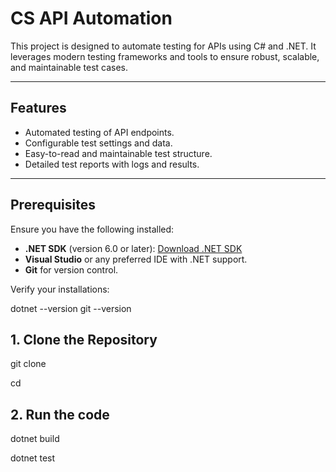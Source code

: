 # CS API Automation

This project is designed to automate testing for APIs using C# and .NET. It leverages modern testing frameworks and tools to ensure robust, scalable, and maintainable test cases.

---

## Features

- Automated testing of API endpoints.
- Configurable test settings and data.
- Easy-to-read and maintainable test structure.
- Detailed test reports with logs and results.

---

## Prerequisites

Ensure you have the following installed:
- **.NET SDK** (version 6.0 or later): [Download .NET SDK](https://dotnet.microsoft.com/download/dotnet/6.0)
- **Visual Studio** or any preferred IDE with .NET support.
- **Git** for version control.

Verify your installations:

dotnet --version
git --version

## 1. Clone the Repository
git clone

cd

## 2. Run the code
dotnet build

dotnet test
